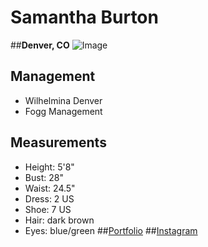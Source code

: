 # **Samantha Burton**
##**Denver, CO**
![Image](https://cdn.portfoliopad.com/images/10217/1807678/Xlarge/093.jpg?Expires=1675308600&Signature=f6cBm2hSl9VUhcV2WkIwVG9TtiAYGt~o7iuZjbyvwI7wYYHqexKy3lAGHqILxi0oHRh5L24bhF8DGrwHzyJHFluW0MchTpVPvrrXK41LEdsF~uvcOsJw6MJrvehruTb0jTzOmkFAalfBA4w8P53OquCI7QPCbGDMoGdwq4RpEubiJIRbszFoYwhq2CrSOGsRChptxy5neQwPHD4iaOm9Z33lCWqvU6-r2jzsG3z-Lb~64hh0QDooYWaOeESDfgRzC1t9RbZJdl69Iz8~Q131FwHRokmJuWH7LTrvOuaMFzeZCxpDpdaGPWuyf-C2A5zrMml23mHEm~tczCwGyZGVpg__&Key-Pair-Id=K3QFZB7J2WZOTJ "Image")
## Management
- Wilhelmina Denver
- Fogg Management
## Measurements
- Height: 5'8"
- Bust: 28"
- Waist: 24.5"
- Dress: 2 US
- Shoe: 7 US
- Hair: dark brown
- Eyes: blue/green
##[Portfolio](https://www.wilhelminadenver.com/next-gen/women/1807678/Samantha-Burton)
##[Instagram](https://www.instagram.com/sammbur/)
